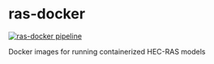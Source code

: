 # ras-docker
[![ras-docker pipeline](https://github.com/Dewberry/ras-docker/actions/workflows/build-release.yml/badge.svg)](https://github.com/Dewberry/ras-docker/actions/workflows/build-release.yml)

Docker images for running containerized HEC-RAS models 

